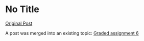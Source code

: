 # No Title

[Original Post](https://discourse.onlinedegree.iitm.ac.in/t/168506/6)

<p>A post was merged into an existing topic: <a href="/t/graded-assignment-6/169283/11">Graded assignment 6</a></p>